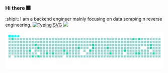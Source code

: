 ### Hi there :fireworks:
:shipit: I am a backend engineer mainly focusing on data scraping n reverse engineering.
[![Typing SVG](https://readme-typing-svg.demolab.com?font=Reenie+Beanie&size=30&pause=1000&color=00FFFF&width=435&lines=I+desire+medium+danger)](https://git.io/typing-svg)
![](https://github-readme-stats-git-masterrstaa-rickstaa.vercel.app/api?username=Seriainme&show_icons=true&line_height=21&show_icons=true&theme=aura&hide_border=true)
<!-- ![](https://github-readme-stats-git-masterrstaa-rickstaa.vercel.app/api/top-langs/?username=Seriainme&show_icons=true&layout=compact&theme=aura&hide_border=true&hide=html,css) -->

<picture>
  <source media="(prefers-color-scheme: dark)" srcset="https://raw.githubusercontent.com/Seriainme/Seriainme/output/ocean.gif">
  <img alt="github contribution grid snake animation" src="https://raw.githubusercontent.com/Seriainme/Seriainme/output/ocean.gif">
</picture>

 

<!-- <a href="https://github.com/Seriainme/feapder_demo"><img src="https://github-readme-stats.vercel.app/api/pin/?username=Seriainme&repo=feapder_demo&show_owner=true&&theme=aura" /></a> -->
